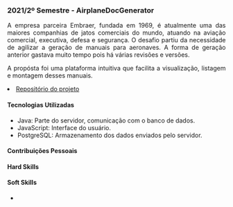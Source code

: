### 2021/2º Semestre - AirplaneDocGenerator
<p align="justify">A empresa parceira Embraer, fundada em 1969, é atualmente uma das maiores companhias de jatos comerciais do mundo, atuando na aviação comercial, executiva, defesa e segurança. O desafio partiu da necessidade de agilizar a geração de manuais para aeronaves. A forma de geração anterior gastava muito tempo pois há várias revisões e versões.</p>
<p align="justify">A propósta foi uma plataforma intuitiva que facilita a visualização, listagem e montagem desses manuais.</p>
 
 <li><a href="https://github.com/Syank/AirplaneDocGenerator">Repositório do projeto</a></li>
 
 #### Tecnologias Utilizadas
- Java: Parte do servidor, comunicação com o banco de dados.
- JavaScript: Interface do usuário.
- PostgreSQL: Armazenamento dos dados enviados pelo servidor.

#### Contribuições Pessoais
<p align="justify"></p>

#### Hard Skills

#### Soft Skills
- <p align="justify"></p>
